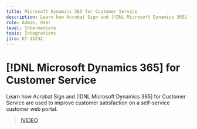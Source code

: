 ```yaml
---
title: Microsoft Dynamics 365 for Customer Service
description: Learn how Acrobat Sign and [!DNL Microsoft Dynamics 365] for Customer Service are used to improve customer satisfaction on a self-service customer web portal
role: Admin, User
level: Intermediate
topic: Integrations
jira: KT-13232
---
```

# [!DNL Microsoft Dynamics 365] for Customer Service

Learn how Acrobat Sign and [!DNL Microsoft Dynamics 365] for Customer Service are used to improve customer satisfaction on a self-service customer web portal.

>[!VIDEO](https://video.tv.adobe.com/v/3422046?quality=12&learn=on&hidetitle=true)
